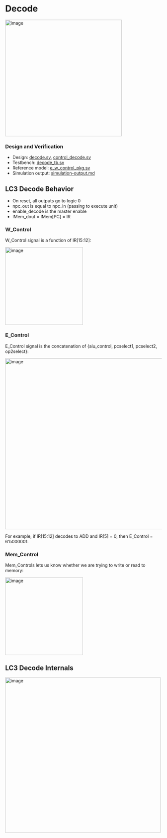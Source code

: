 # Decode
<img src="https://github.com/coolnikitav/coding-lessons/assets/30304422/eb24dfa4-efc0-4286-adaa-a5ea079033f1" alt="image" width="375"/>

### Design and Verification
- Design: [decode.sv](decode.sv), [control_decode.sv](control_decode.sv)
- Testbench: [decode_tb.sv](decode_tb.sv)
- Reference model: [e_w_control_pkg.sv](e_w_control_pkg.sv)
- Simulation output: [simulation-output.md](simulation-output.md)

## LC3 Decode Behavior
- On reset, all outputs go to logic 0
- npc_out is equal to npc_in (passing to execute unit)
- enable_decode is the master enable
- IMem_dout = IMem[PC] = IR

### W_Control
W_Control signal is a function of IR[15:12]:

<img src="https://github.com/coolnikitav/coding-lessons/assets/30304422/40a2bb9c-5580-4b2b-824f-1b5f7e2f35ba" alt="image" width="250"/>

### E_Control
E_Control signal is the concatenation of {alu_control, pcselect1, pcselect2, op2select}:

<img src="https://github.com/coolnikitav/coding-lessons/assets/30304422/43c910b6-5b4e-4633-b671-152e67ca83c5" alt="image" width="550"/>

For example, if IR[15:12] decodes to ADD and IR[5] = 0, then E_Control = 6'b000001.

### Mem_Control
Mem_Controls lets us know whether we are trying to write or read to memory:

<img src="https://github.com/coolnikitav/projects/assets/30304422/059d6b46-7240-42d5-a547-c48370937a7d" alt="image" width="250"/>

## LC3 Decode Internals
<img src="https://github.com/coolnikitav/coding-lessons/assets/30304422/3fb97ea6-a669-485c-819b-0f3335a9b292" alt="image" width="500"/>
